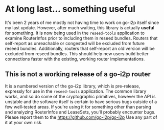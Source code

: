 At long last... something useful
================================

It's been 2 years of me mostly not having time to work on go-i2p itself since my last update.
However, after much waiting, this library is actually **useful** for something.
It is now being used in the `reseed-tools` application to examine RouterInfos prior to including them in reseed bundles.
Routers that self-report as unreachable or congested will be excluded from future reseed bundles.
Additionally, routers that self-report an old version will be excluded from reseed bundles.
This should help new users build better connections faster with the existing, working router implementations.

This is not a working release of a go-i2p router
------------------------------------------------

It is a numbered version of the go-i2p library, which is pre-release, expressly for use in the `reseed-tools` application.
The common library works, and so do some of the cryptographic primitives, however the API is unstable and the software itself is certain to have serious bugs outside of a few well-tested areas.
If you're using it for something other than parsing and analyzing RouterInfos and LeaseSets, you'll probably encounter bugs.
Please report them to the https://github.com/go-i2p/go-i2p
Use any part of it at your own risk.
